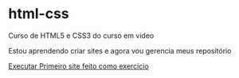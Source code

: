 # html-css
 Curso de HTML5 e CSS3 do curso em video 

 Estou aprendendo criar sites e agora vou gerencia meus repositório

 <a href="https://ohdansouza.github.io/html-css/desafios/d010/"> Executar Primeiro site feito como exercício</a>
